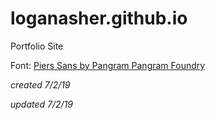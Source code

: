 # loganasher.github.io
Portfolio Site

Font: [Piers Sans by Pangram Pangram Foundry](https://pangrampangram.com/products/pier-sans?variant=9876118208554)






_created 7/2/19_ 

_updated 7/2/19_
